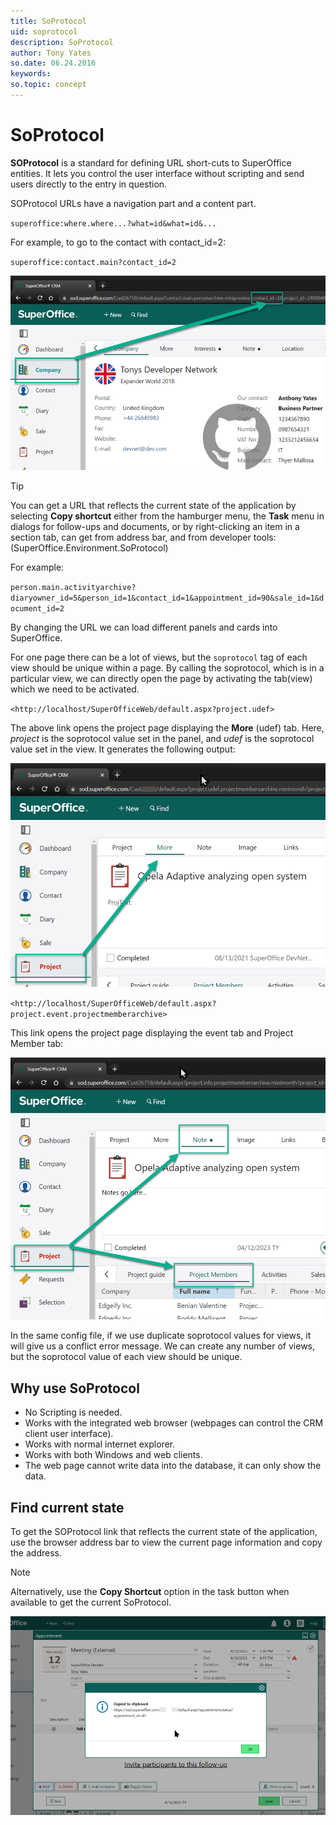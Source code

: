 ```yaml
---
title: SoProtocol
uid: soprotocol
description: SoProtocol
author: Tony Yates
so.date: 06.24.2016
keywords:
so.topic: concept
---
```


# SoProtocol

**SOProtocol** is a standard for defining URL short-cuts to SuperOffice entities. It lets you control the user interface without scripting and send users directly to the entry in question.

SOProtocol URLs have a navigation part and a content part.

`superoffice:where.where...?what=id&what=id&...`

<!-- what here: is a History Item. -->

For example, to go to the contact with contact_id=2:

`superoffice:contact.main?contact_id=2`

![08][img4]

> [!TIP]
> You can get a URL that reflects the current state of the application by selecting **Copy shortcut** either from the hamburger menu, the **Task** menu in dialogs for follow-ups and documents, or by right-clicking an item in a section tab, can get from address bar, and from developer tools: (SuperOffice.Environment.SoProtocol)

For example:

`person.main.activityarchive?diaryowner_id=5&person_id=1&contact_id=1&appointment_id=90&sale_id=1&document_id=2`

By changing the URL we can load different panels and cards into SuperOffice.

For one page there can be a lot of views, but the `soprotocol` tag of each view should be unique within a page. By calling the soprotocol, which is in a particular view, we can directly open the page by activating the tab(view) which we need to be activated.

`<http://localhost/SuperOfficeWeb/default.aspx?project.udef>`

The above link opens the project page displaying the **More** (udef) tab. Here, *project* is the soprotocol value set in the panel, and *udef* is the soprotocol value set in the view. It generates the following output:

![01][img1]

`<http://localhost/SuperOfficeWeb/default.aspx?project.event.projectmemberarchive>`

This link opens the project page displaying the event tab and Project Member tab:

![02][img2]

In the same config file, if we use duplicate soprotocol values for views, it will give us a conflict error message. We can create any number of views, but the soprotocol value of each view should be unique.

## Why use SoProtocol

* No Scripting is needed.
* Works with the integrated web browser (webpages can control the CRM client user interface).
* Works with normal internet explorer.
* Works with both Windows and web clients.
* The web page cannot write data into the database, it can only show the data.

## Find current state

To get the SOProtocol link that reflects the current state of the application, use the browser address bar to view the current page information and copy the address.

> [!NOTE]
> Alternatively, use the **Copy Shortcut** option in the task button when available to get the current SoProtocol.

![03][img3]

<!-- Referenced links -->

<!-- Referenced images -->
[img1]: media/project-udef.png
[img2]: media/project-note-projectmembersarchive.png
[img3]: media/copy-shortcut.png
[img4]: media/contact-contact_id.png

